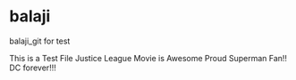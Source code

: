 # balaji
balaji_git for test

This is a Test File
Justice League Movie is Awesome
Proud Superman Fan!!
DC forever!!!
